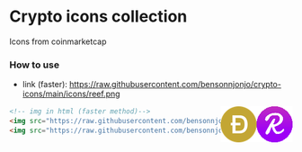 # Crypto icons collection

Icons from coinmarketcap
### How to use
- link (faster): https://raw.githubusercontent.com/bensonnjonjo/crypto-icons/main/icons/reef.png

<img align="right" src="https://raw.githubusercontent.com/bensonnjonjo/crypto-icons/main/icons/reef.png">
<img align="right" src="https://raw.githubusercontent.com/bensonnjonjo/crypto-icons/main/icons/doge.png">

```html
<!-- img in html (faster method)-->
<img src="https://raw.githubusercontent.com/bensonnjonjo/crypto-icons/main/icons/reef.png">
<img src="https://raw.githubusercontent.com/bensonnjonjo/crypto-icons/main/icons/doge.png">
```
